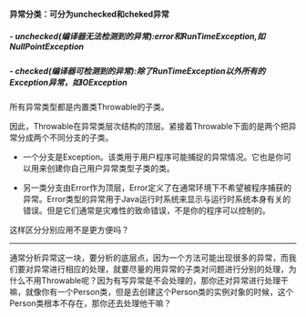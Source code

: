 #### 异常分类：可分为unchecked和cheked异常
##### - unchecked(编译器无法检测到的异常):error和RunTimeException,如NullPointException
##### - checked(编译器可检测到的异常):除了RunTimeException以外所有的Exception异常，如IOException


所有异常类型都是内置类Throwable的子类。

因此，Throwable在异常类层次结构的顶层。紧接着Throwable下面的是两个把异常分成两个不同分支的子类。

- 一个分支是Exception。该类用于用户程序可能捕捉的异常情况。它也是你可以用来创建你自己用户异常类型子类的类。

- 另一类分支由Error作为顶层，Error定义了在通常环境下不希望被程序捕获的异常。Error类型的异常用于Java运行时系统来显示与运行时系统本身有关的错误。但是它们通常是灾难性的致命错误，不是你的程序可以控制的。

 这样区分分别应用不是更方便吗？
 
 ---
 
 通常分析异常这一块，要分析的底层点，因为一个方法可能出现很多的异常，而我们要对异常进行相应的处理，就要尽量的用异常的子类对问题进行分别的处理，为什么不用Throwable呢？因为有写异常是不会处理的，那你还对异常进行处理干嘛，就像你有一个Person类，但是去创建这个Person类的实例对象的时候，这个Person类根本不存在，那你还去处理他干嘛？